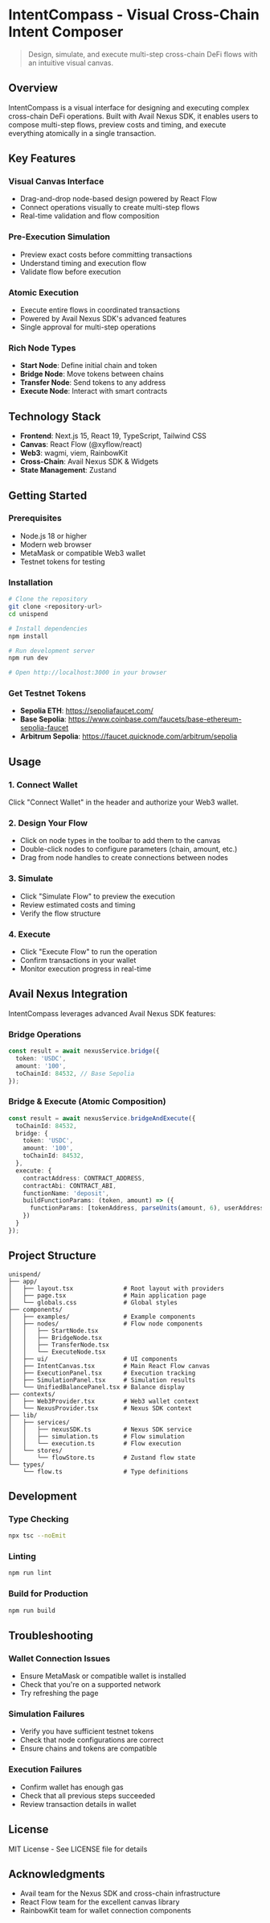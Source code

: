 # IntentCompass - Visual Cross-Chain Intent Composer

> Design, simulate, and execute multi-step cross-chain DeFi flows with an intuitive visual canvas.

## Overview

IntentCompass is a visual interface for designing and executing complex cross-chain DeFi operations. Built with Avail Nexus SDK, it enables users to compose multi-step flows, preview costs and timing, and execute everything atomically in a single transaction.

## Key Features

### Visual Canvas Interface
- Drag-and-drop node-based design powered by React Flow
- Connect operations visually to create multi-step flows
- Real-time validation and flow composition

### Pre-Execution Simulation
- Preview exact costs before committing transactions
- Understand timing and execution flow
- Validate flow before execution

### Atomic Execution
- Execute entire flows in coordinated transactions
- Powered by Avail Nexus SDK's advanced features
- Single approval for multi-step operations

### Rich Node Types
- **Start Node**: Define initial chain and token
- **Bridge Node**: Move tokens between chains
- **Transfer Node**: Send tokens to any address
- **Execute Node**: Interact with smart contracts

## Technology Stack

- **Frontend**: Next.js 15, React 19, TypeScript, Tailwind CSS
- **Canvas**: React Flow (@xyflow/react)
- **Web3**: wagmi, viem, RainbowKit
- **Cross-Chain**: Avail Nexus SDK & Widgets
- **State Management**: Zustand

## Getting Started

### Prerequisites
- Node.js 18 or higher
- Modern web browser
- MetaMask or compatible Web3 wallet
- Testnet tokens for testing

### Installation

```bash
# Clone the repository
git clone <repository-url>
cd unispend

# Install dependencies
npm install

# Run development server
npm run dev

# Open http://localhost:3000 in your browser
```

### Get Testnet Tokens

- **Sepolia ETH**: https://sepoliafaucet.com/
- **Base Sepolia**: https://www.coinbase.com/faucets/base-ethereum-sepolia-faucet
- **Arbitrum Sepolia**: https://faucet.quicknode.com/arbitrum/sepolia

## Usage

### 1. Connect Wallet
Click "Connect Wallet" in the header and authorize your Web3 wallet.

### 2. Design Your Flow
- Click on node types in the toolbar to add them to the canvas
- Double-click nodes to configure parameters (chain, amount, etc.)
- Drag from node handles to create connections between nodes

### 3. Simulate
- Click "Simulate Flow" to preview the execution
- Review estimated costs and timing
- Verify the flow structure

### 4. Execute
- Click "Execute Flow" to run the operation
- Confirm transactions in your wallet
- Monitor execution progress in real-time

## Avail Nexus Integration

IntentCompass leverages advanced Avail Nexus SDK features:

### Bridge Operations
```typescript
const result = await nexusService.bridge({
  token: 'USDC',
  amount: '100',
  toChainId: 84532, // Base Sepolia
});
```

### Bridge & Execute (Atomic Composition)
```typescript
const result = await nexusService.bridgeAndExecute({
  toChainId: 84532,
  bridge: {
    token: 'USDC',
    amount: '100',
    toChainId: 84532,
  },
  execute: {
    contractAddress: CONTRACT_ADDRESS,
    contractAbi: CONTRACT_ABI,
    functionName: 'deposit',
    buildFunctionParams: (token, amount) => ({
      functionParams: [tokenAddress, parseUnits(amount, 6), userAddress]
    })
  }
});
```

## Project Structure

```
unispend/
├── app/
│   ├── layout.tsx              # Root layout with providers
│   ├── page.tsx                # Main application page
│   └── globals.css             # Global styles
├── components/
│   ├── examples/               # Example components
│   ├── nodes/                  # Flow node components
│   │   ├── StartNode.tsx
│   │   ├── BridgeNode.tsx
│   │   ├── TransferNode.tsx
│   │   └── ExecuteNode.tsx
│   ├── ui/                     # UI components
│   ├── IntentCanvas.tsx        # Main React Flow canvas
│   ├── ExecutionPanel.tsx      # Execution tracking
│   ├── SimulationPanel.tsx     # Simulation results
│   └── UnifiedBalancePanel.tsx # Balance display
├── contexts/
│   ├── Web3Provider.tsx        # Web3 wallet context
│   └── NexusProvider.tsx       # Nexus SDK context
├── lib/
│   ├── services/
│   │   ├── nexusSDK.ts         # Nexus SDK service
│   │   ├── simulation.ts       # Flow simulation
│   │   └── execution.ts        # Flow execution
│   └── stores/
│       └── flowStore.ts        # Zustand flow state
└── types/
    └── flow.ts                 # Type definitions
```

## Development

### Type Checking
```bash
npx tsc --noEmit
```

### Linting
```bash
npm run lint
```

### Build for Production
```bash
npm run build
```

## Troubleshooting

### Wallet Connection Issues
- Ensure MetaMask or compatible wallet is installed
- Check that you're on a supported network
- Try refreshing the page

### Simulation Failures
- Verify you have sufficient testnet tokens
- Check that node configurations are correct
- Ensure chains and tokens are compatible

### Execution Failures
- Confirm wallet has enough gas
- Check that all previous steps succeeded
- Review transaction details in wallet

## License

MIT License - See LICENSE file for details

## Acknowledgments

- Avail team for the Nexus SDK and cross-chain infrastructure
- React Flow team for the excellent canvas library
- RainbowKit team for wallet connection components
